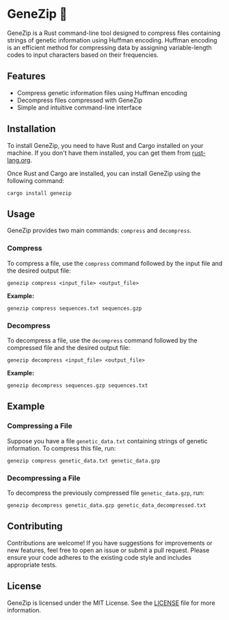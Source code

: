 # GeneZip 🧬

GeneZip is a Rust command-line tool designed to compress files containing strings of genetic information using Huffman encoding. Huffman encoding is an efficient method for compressing data by assigning variable-length codes to input characters based on their frequencies.

## Features

- Compress genetic information files using Huffman encoding
- Decompress files compressed with GeneZip
- Simple and intuitive command-line interface

## Installation

To install GeneZip, you need to have Rust and Cargo installed on your machine. If you don't have them installed, you can get them from [rust-lang.org](https://www.rust-lang.org/).

Once Rust and Cargo are installed, you can install GeneZip using the following command:

```
cargo install genezip
```

## Usage

GeneZip provides two main commands: `compress` and `decompress`.

### Compress

To compress a file, use the `compress` command followed by the input file and the desired output file:

```
genezip compress <input_file> <output_file>
```

**Example:**

```
genezip compress sequences.txt sequences.gzp
```

### Decompress

To decompress a file, use the `decompress` command followed by the compressed file and the desired output file:

```
genezip decompress <input_file> <output_file>
```

**Example:**

```
genezip decompress sequences.gzp sequences.txt
```

## Example

### Compressing a File

Suppose you have a file `genetic_data.txt` containing strings of genetic information. To compress this file, run:

```
genezip compress genetic_data.txt genetic_data.gzp
```

### Decompressing a File

To decompress the previously compressed file `genetic_data.gzp`, run:

```
genezip decompress genetic_data.gzp genetic_data_decompressed.txt
```

## Contributing

Contributions are welcome! If you have suggestions for improvements or new features, feel free to open an issue or submit a pull request. Please ensure your code adheres to the existing code style and includes appropriate tests.

## License

GeneZip is licensed under the MIT License. See the [LICENSE](LICENSE) file for more information.
